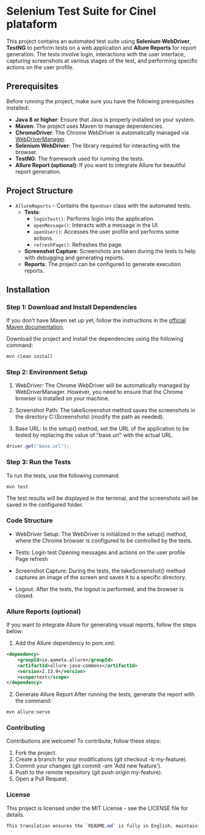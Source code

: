 # Selenium Test Suite for Cinel plataform

This project contains an automated test suite using **Selenium WebDriver**, **TestNG** to perform tests on a web application and **Allure Reports** for report generation. The tests involve login, interactions with the user interface, capturing screenshots at various stages of the test, and performing specific actions on the user profile.

## Prerequisites

Before running the project, make sure you have the following prerequisites installed:

- **Java 8 or higher**: Ensure that Java is properly installed on your system.
- **Maven**: The project uses Maven to manage dependencies.
- **ChromeDriver**: The Chrome WebDriver is automatically managed via [WebDriverManager](https://github.com/bonigarcia/webdrivermanager).
- **Selenium WebDriver**: The library required for interacting with the browser.
- **TestNG**: The framework used for running the tests.
- **Allure Report (optional)**: If you want to integrate Allure for beautiful report generation.

## Project Structure

- `AllureReports` – Contains the `OpenUser` class with the automated tests.
  - **Tests**:
    - `loginTest()`: Performs login into the application.
    - `openMessage()`: Interacts with a message in the UI.
    - `openUser()`: Accesses the user profile and performs some actions.
    - `refreshPage()`: Refreshes the page.
  - **Screenshot Capture**: Screenshots are taken during the tests to help with debugging and generating reports.
  - **Reports**: The project can be configured to generate execution reports.

## Installation

### Step 1: Download and Install Dependencies

If you don't have Maven set up yet, follow the instructions in the [official Maven documentation](https://maven.apache.org/install.html).

Download the project and install the dependencies using the following command:

```bash
mvn clean install
```

### Step 2: Environment Setup

1. WebDriver: The Chrome WebDriver will be automatically managed by WebDriverManager. However, you need to ensure that the Chrome browser is installed on your machine.

2. Screenshot Path: The takeScreenshot method saves the screenshots in the directory C:\\Screenshots\\ (modify the path as needed).

3. Base URL: In the setup() method, set the URL of the application to be tested by replacing the value of "base.url" with the actual URL.

```java 
driver.get("base.url");
```

### Step 3: Run the Tests
To run the tests, use the following command:

```bash
mvn test 
```
The test results will be displayed in the terminal, and the screenshots will be saved in the configured folder.

### Code Structure
- WebDriver Setup: The WebDriver is initialized in the setup() method, where the Chrome browser is configured to be controlled by the tests.

- Tests:
    Login test
    Opening messages and actions on the user profile
    Page refresh

- Screenshot Capture: During the tests, the takeScreenshot() method captures an image of the screen and saves it to a specific directory.

- Logout: After the tests, the logout is performed, and the browser is closed.

### Allure Reports (optional)
If you want to integrate Allure for generating visual reports, follow the steps below:

1. Add the Allure dependency to pom.xml:

```xml 
<dependency>
    <groupId>io.qameta.allure</groupId>
    <artifactId>allure-java-commons</artifactId>
    <version>2.13.9</version>
    <scope>test</scope>
</dependency>
```

2. Generate Allure Report 
After running the tests, generate the report with the command:

``` bash
mvn allure:serve
```

### Contributing

Contributions are welcome! To contribute, follow these steps:
1. Fork the project.
2. Create a branch for your modifications (git checkout -b my-feature).
3. Commit your changes (git commit -am 'Add new feature').
4. Push to the remote repository (git push origin my-feature).
5. Open a Pull Request.

### License
This project is licensed under the MIT License - see the LICENSE file for details.

```css
This translation ensures the `README.md` is fully in English, maintaining all the details for setup, running the tests, and contributing to the project.
```

